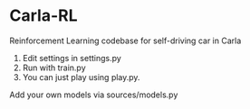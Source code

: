 # Carla-RL
Reinforcement Learning codebase for self-driving car in Carla

1. Edit settings in settings.py
2. Run with train.py
3. You can just play using play.py.


Add your own models via sources/models.py
